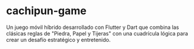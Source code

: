 # cachipun-game
Un juego móvil híbrido desarrollado con Flutter y Dart que combina las clásicas reglas de "Piedra, Papel y Tijeras" con una cuadrícula lógica para crear un desafío estratégico y entretenido.
